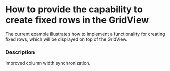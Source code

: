 # How to provide the capability to create fixed rows in the GridView


<p>The current example illustrates how to implement a functionality for creating fixed rows, which will be displayed on top of the GridView.</p>


<h3>Description</h3>

Improved column width synchronization.

<br/>


